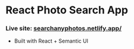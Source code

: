 # React Photo Search App

### Live site: [searchanyphotos.netlify.app/](https://searchanyphotos.netlify.app)
- Built with React + Semantic UI
